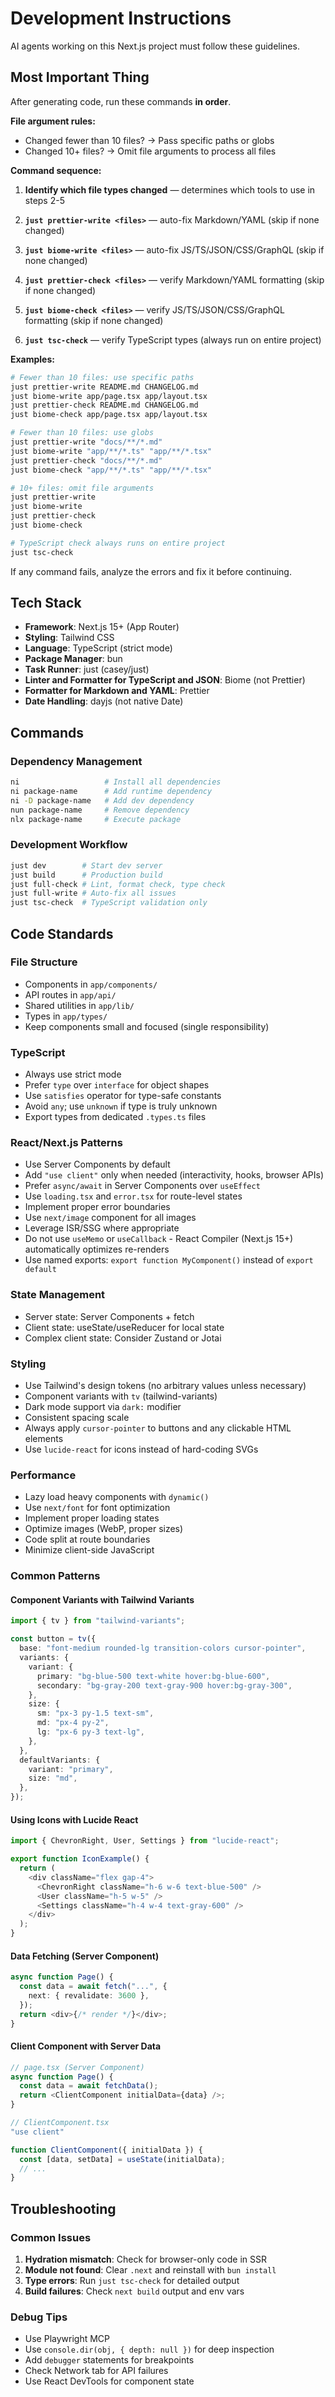 # Development Instructions

AI agents working on this Next.js project must follow these guidelines.

## Most Important Thing

After generating code, run these commands **in order**.

**File argument rules:**

- Changed fewer than 10 files? → Pass specific paths or globs
- Changed 10+ files? → Omit file arguments to process all files

**Command sequence:**

1. **Identify which file types changed** — determines which tools to use in steps 2-5

2. **`just prettier-write <files>`** — auto-fix Markdown/YAML (skip if none changed)

3. **`just biome-write <files>`** — auto-fix JS/TS/JSON/CSS/GraphQL (skip if none changed)

4. **`just prettier-check <files>`** — verify Markdown/YAML formatting (skip if none changed)

5. **`just biome-check <files>`** — verify JS/TS/JSON/CSS/GraphQL formatting (skip if none changed)

6. **`just tsc-check`** — verify TypeScript types (always run on entire project)

**Examples:**

```bash
# Fewer than 10 files: use specific paths
just prettier-write README.md CHANGELOG.md
just biome-write app/page.tsx app/layout.tsx
just prettier-check README.md CHANGELOG.md
just biome-check app/page.tsx app/layout.tsx

# Fewer than 10 files: use globs
just prettier-write "docs/**/*.md"
just biome-write "app/**/*.ts" "app/**/*.tsx"
just prettier-check "docs/**/*.md"
just biome-check "app/**/*.ts" "app/**/*.tsx"

# 10+ files: omit file arguments
just prettier-write
just biome-write
just prettier-check
just biome-check

# TypeScript check always runs on entire project
just tsc-check
```

If any command fails, analyze the errors and fix it before continuing.

## Tech Stack

- **Framework**: Next.js 15+ (App Router)
- **Styling**: Tailwind CSS
- **Language**: TypeScript (strict mode)
- **Package Manager**: bun
- **Task Runner**: just (casey/just)
- **Linter and Formatter for TypeScript and JSON**: Biome (not Prettier)
- **Formatter for Markdown and YAML**: Prettier
- **Date Handling**: dayjs (not native Date)

## Commands

### Dependency Management

```bash
ni                   # Install all dependencies
ni package-name      # Add runtime dependency
ni -D package-name   # Add dev dependency
nun package-name     # Remove dependency
nlx package-name     # Execute package
```

### Development Workflow

```bash
just dev        # Start dev server
just build      # Production build
just full-check # Lint, format check, type check
just full-write # Auto-fix all issues
just tsc-check  # TypeScript validation only
```

## Code Standards

### File Structure

- Components in `app/components/`
- API routes in `app/api/`
- Shared utilities in `app/lib/`
- Types in `app/types/`
- Keep components small and focused (single responsibility)

### TypeScript

- Always use strict mode
- Prefer `type` over `interface` for object shapes
- Use `satisfies` operator for type-safe constants
- Avoid `any`; use `unknown` if type is truly unknown
- Export types from dedicated `.types.ts` files

### React/Next.js Patterns

- Use Server Components by default
- Add `"use client"` only when needed (interactivity, hooks, browser APIs)
- Prefer `async/await` in Server Components over `useEffect`
- Use `loading.tsx` and `error.tsx` for route-level states
- Implement proper error boundaries
- Use `next/image` component for all images
- Leverage ISR/SSG where appropriate
- Do not use `useMemo` or `useCallback` - React Compiler (Next.js 15+) automatically optimizes re-renders
- Use named exports: `export function MyComponent()` instead of `export default`

### State Management

- Server state: Server Components + fetch
- Client state: useState/useReducer for local state
- Complex client state: Consider Zustand or Jotai

### Styling

- Use Tailwind's design tokens (no arbitrary values unless necessary)
- Component variants with `tv` (tailwind-variants)
- Dark mode support via `dark:` modifier
- Consistent spacing scale
- Always apply `cursor-pointer` to buttons and any clickable HTML elements
- Use `lucide-react` for icons instead of hard-coding SVGs

### Performance

- Lazy load heavy components with `dynamic()`
- Use `next/font` for font optimization
- Implement proper loading states
- Optimize images (WebP, proper sizes)
- Code split at route boundaries
- Minimize client-side JavaScript

### Common Patterns

#### Component Variants with Tailwind Variants

```typescript
import { tv } from "tailwind-variants";

const button = tv({
  base: "font-medium rounded-lg transition-colors cursor-pointer",
  variants: {
    variant: {
      primary: "bg-blue-500 text-white hover:bg-blue-600",
      secondary: "bg-gray-200 text-gray-900 hover:bg-gray-300",
    },
    size: {
      sm: "px-3 py-1.5 text-sm",
      md: "px-4 py-2",
      lg: "px-6 py-3 text-lg",
    },
  },
  defaultVariants: {
    variant: "primary",
    size: "md",
  },
});
```

#### Using Icons with Lucide React

```typescript
import { ChevronRight, User, Settings } from "lucide-react";

export function IconExample() {
  return (
    <div className="flex gap-4">
      <ChevronRight className="h-6 w-6 text-blue-500" />
      <User className="h-5 w-5" />
      <Settings className="h-4 w-4 text-gray-600" />
    </div>
  );
}
```

#### Data Fetching (Server Component)

```typescript
async function Page() {
  const data = await fetch("...", {
    next: { revalidate: 3600 },
  });
  return <div>{/* render */}</div>;
}
```

#### Client Component with Server Data

```typescript
// page.tsx (Server Component)
async function Page() {
  const data = await fetchData();
  return <ClientComponent initialData={data} />;
}

// ClientComponent.tsx
"use client"

function ClientComponent({ initialData }) {
  const [data, setData] = useState(initialData);
  // ...
}
```

## Troubleshooting

### Common Issues

1. **Hydration mismatch**: Check for browser-only code in SSR
2. **Module not found**: Clear `.next` and reinstall with `bun install`
3. **Type errors**: Run `just tsc-check` for detailed output
4. **Build failures**: Check `next build` output and env vars

### Debug Tips

- Use Playwright MCP
- Use `console.dir(obj, { depth: null })` for deep inspection
- Add `debugger` statements for breakpoints
- Check Network tab for API failures
- Use React DevTools for component state
